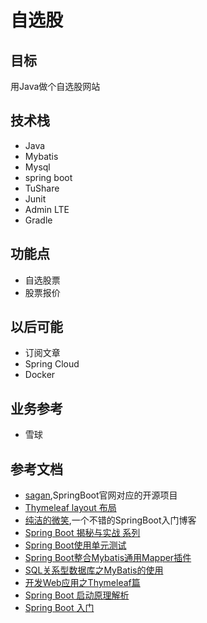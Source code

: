 # 自选股

## 目标 
用Java做个自选股网站

## 技术栈
* Java
* Mybatis
* Mysql
* spring boot
* TuShare
* Junit
* Admin LTE
* Gradle

## 功能点
* 自选股票
* 股票报价

## 以后可能
* 订阅文章
* Spring Cloud
* Docker

## 业务参考
* 雪球


## 参考文档
* [sagan](https://github.com/spring-io/sagan),SpringBoot官网对应的开源项目
* [Thymeleaf layout 布局](https://www.jianshu.com/p/db16d4d8d9c7)
* [纯洁的微笑](http://www.ityouknow.com/spring-boot.html),一个不错的SpringBoot入门博客
* [Spring Boot 揭秘与实战 系列](http://blog.720ui.com/columns/springboot_all/)
* [Spring Boot使用单元测试](http://tengj.top/2017/12/28/springboot12/)
* [Spring Boot整合Mybatis通用Mapper插件](http://tengj.top/2017/12/20/springboot11/)
* [SQL关系型数据库之MyBatis的使用](http://tengj.top/2017/04/23/springboot9/)
* [开发Web应用之Thymeleaf篇](http://tengj.top/2017/03/13/springboot4/)
* [Spring Boot 启动原理解析](http://tengj.top/2017/03/09/springboot3/)
* [Spring Boot 入门](http://tengj.top/2017/02/26/springboot1/)